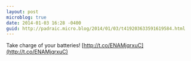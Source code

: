 ```yaml
---
layout: post
microblog: true
date: 2014-01-03 16:28 -0400
guid: http://padraic.micro.blog/2014/01/03/t419203633591619584.html
---
```

Take charge of your batteries! [http://t.co/ENAMjqrxuC](http://t.co/ENAMjqrxuC)
